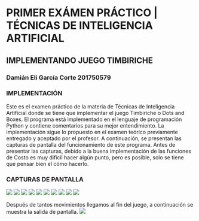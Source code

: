 # PRIMER EXÁMEN PRÁCTICO | TÉCNICAS DE INTELIGENCIA ARTIFICIAL
## IMPLEMENTANDO JUEGO TIMBIRICHE
### Damián Elí García Corte 201750579

### IMPLEMENTACIÓN
Este es el examen práctico de la materia de Técnicas de Inteligencia Artificial donde se tiene que implementar el juego Timbiriche o Dots and Boxes. El programa está implementado en el lenguaje de programación Python y contiene comentarios para su mejor entendimiento.
La implementación sigue lo propuesto en el examen teórico previamente entregado y aceptado por el profesor. A continuación, se presentan las capturas de pantalla del funcionamiento de este programa. Antes de presentar las capturas, debido a la buena implementación de las funciones de Costo es muy dificil hacer algún punto, pero es posible, solo se tiene que pensar bien el cómo hacerlo.

### CAPTURAS DE PANTALLA
![](capturasDeSalida/Captura.JPG)
![](capturasDeSalida/c2.JPG)
![](capturasDeSalida/c3.JPG)
![](capturasDeSalida/c4.JPG)
![](capturasDeSalida/c5.JPG)
![](capturasDeSalida/c6.JPG)
![](capturasDeSalida/c7.JPG)
![](capturasDeSalida/c8.JPG)
![](capturasDeSalida/c9.JPG)
![](capturasDeSalida/c10.JPG)

Después de tantos movimientos llegamos al fin del juego, a continuación se muestra la salida de pantalla.
![](capturasDeSalida/c11.JPG)
